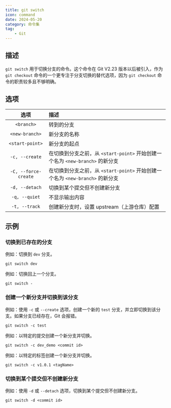 ```yaml
---
title: git switch
icon: command
date: 2024-05-20
category: 命令集
tag:
    - Git
---
```


## 描述

`git switch` 用于切换分支的命令。这个命令在 Git V2.23 版本以后被引入，作为 `git checkout` 命令的一个更专注于分支切换的替代选项，因为 `git checkout` 命令的职责较多且不够明确。

## 选项

|  选项  |  描述  |
|  :----:  |  :----  |
|  `<branch>`  |  转到的分支  |
|  `<new-branch>`  |  新分支的名称  |
|  `<start-point>`  |  新分支的起点  |
|  `-c, --create`  |  在切换到分支之前，从 `<start-point>` 开始创建一个名为 `<new-branch>` 的新分支  |
|  `-C, --force-create`  |  在切换到分支之前，从 `<start-point>` 开始创建一个名为 `<new-branch>` 的新分支  |
|  `-d, --detach`  |  切换到某个提交但不创建新分支  |
|  `-q, --quiet`  |  不显示输出内容  |
|  `-t, --track`  |  创建新分支时，设置 upstream（上游仓库）配置  |

## 示例

### 切换到已存在的分支

例如：切换到 `dev` 分支。

```shell
git switch dev
```

例如：切换回上一个分支。

```shell
git switch -
```

### 创建一个新分支并切换到该分支

例如：使用 `-c` 或 `--create` 选项，创建一个新的 `test` 分支，并立即切换到该分支。如果分支已经存在，Git 会报错。

```shell
git switch -c test
```

例如：以特定的提交创建一个新分支并切换。

```shell
git switch -c dev_demo <commit id>
```

例如：以特定的标签创建一个新分支并切换。

```shell
git switch -c v1.0.1 <tagName>
```

### 切换到某个提交但不创建新分支

例如：使用 `-d` 或 `--detach` 选项，切换到某个提交但不创建新分支。

```shell
git switch -d <commit id>
```
